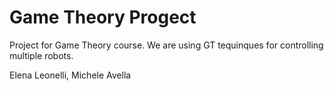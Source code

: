 # Game Theory Progect
Project for Game Theory course. We are using GT tequinques for controlling multiple robots.

Elena Leonelli, Michele Avella
